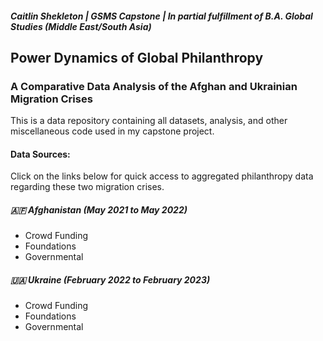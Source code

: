 #### *Caitlin Shekleton | GSMS Capstone | In partial fulfillment of B.A. Global Studies (Middle East/South Asia)*

## **Power Dynamics of Global Philanthropy**
### **A Comparative Data Analysis of the Afghan and Ukrainian Migration Crises**

This is a data repository containing all datasets, analysis, and other miscellaneous code used in my capstone project.

#### Data Sources: 
Click on the links below for quick access to aggregated philanthropy data regarding these two migration crises.

##### 🇦🇫 Afghanistan (May 2021 to May 2022)
- Crowd Funding
- Foundations
- Governmental

##### 🇺🇦 Ukraine (February 2022 to February 2023)
- Crowd Funding
- Foundations
- Governmental

